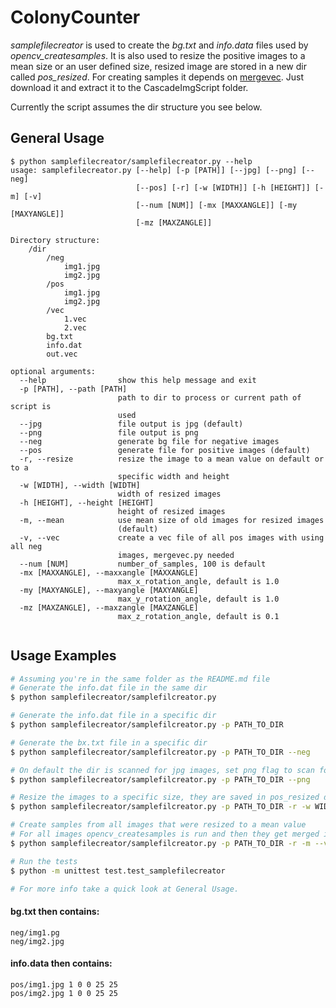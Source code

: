 # ColonyCounter

*samplefilecreator* is used to create the *bg.txt* and *info.data* files used by *opencv_createsamples*.
It is also used to resize the positive images to a mean size or an user defined size, resized image are stored in a new dir called *pos_resized*.
For creating samples it depends on [mergevec](https://github.com/thacoon/mergevec). Just download it and extract it to the CascadeImgScript folder.

Currently the script assumes the dir structure you see below.

## General Usage

```
$ python samplefilecreator/samplefilecreator.py --help
usage: samplefilecreator.py [--help] [-p [PATH]] [--jpg] [--png] [--neg]
                            [--pos] [-r] [-w [WIDTH]] [-h [HEIGHT]] [-m] [-v]
                            [--num [NUM]] [-mx [MAXXANGLE]] [-my [MAXYANGLE]]
                            [-mz [MAXZANGLE]]

Directory structure:
    /dir
        /neg
            img1.jpg
            img2.jpg
        /pos
            img1.jpg
            img2.jpg
        /vec
            1.vec
            2.vec
        bg.txt
        info.dat
        out.vec

optional arguments:
  --help                show this help message and exit
  -p [PATH], --path [PATH]
                        path to dir to process or current path of script is
                        used
  --jpg                 file output is jpg (default)
  --png                 file output is png
  --neg                 generate bg file for negative images
  --pos                 generate file for positive images (default)
  -r, --resize          resize the image to a mean value on default or to a
                        specific width and height
  -w [WIDTH], --width [WIDTH]
                        width of resized images
  -h [HEIGHT], --height [HEIGHT]
                        height of resized images
  -m, --mean            use mean size of old images for resized images
                        (default)
  -v, --vec             create a vec file of all pos images with using all neg
                        images, mergevec.py needed
  --num [NUM]           number_of_samples, 100 is default
  -mx [MAXXANGLE], --maxxangle [MAXXANGLE]
                        max_x_rotation_angle, default is 1.0
  -my [MAXYANGLE], --maxyangle [MAXYANGLE]
                        max_y_rotation_angle, default is 1.0
  -mz [MAXZANGLE], --maxzangle [MAXZANGLE]
                        max_z_rotation_angle, default is 0.1


```

## Usage Examples
```bash
# Assuming you're in the same folder as the README.md file
# Generate the info.dat file in the same dir
$ python samplefilecreator/samplefilcreator.py

# Generate the info.dat file in a specific dir
$ python samplefilecreator/samplefilcreator.py -p PATH_TO_DIR

# Generate the bx.txt file in a specific dir
$ python samplefilecreator/samplefilcreator.py -p PATH_TO_DIR --neg

# On default the dir is scanned for jpg images, set png flag to scan for png
$ python samplefilecreator/samplefilcreator.py -p PATH_TO_DIR --png

# Resize the images to a specific size, they are saved in pos_resized dir
$ python samplefilecreator/samplefilcreator.py -p PATH_TO_DIR -r -w WIDTH -h HEIGHT

# Create samples from all images that were resized to a mean value
# For all images opencv_createsamples is run and then they get merged in one vec file (out.vec) (dependencies: [mergevec](https://github.com/thacoon/mergevec))
$ python samplefilecreator/samplefilcreator.py -p PATH_TO_DIR -r -m --vec

# Run the tests
$ python -m unittest test.test_samplefilecreator

# For more info take a quick look at General Usage.
```

#### bg.txt then contains:

```
neg/img1.pg
neg/img2.jpg
```
#### info.data then contains:

```
pos/img1.jpg 1 0 0 25 25
pos/img2.jpg 1 0 0 25 25
```

